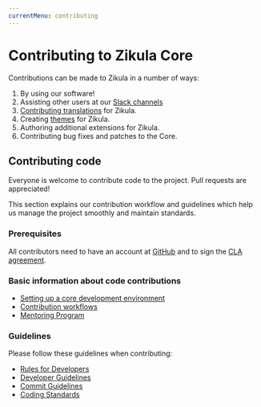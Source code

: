 ```yaml
---
currentMenu: contributing
---
```

# Contributing to Zikula Core

Contributions can be made to Zikula in a number of ways:

1. By using our software!
2. Assisting other users at our [Slack channels](https://zikula.slack.com/)
3. [Contributing translations](../../Translation/Contributing.md) for Zikula.
4. Creating [themes](../../LayoutDesign/Themes/README.md) for Zikula.
5. Authoring additional extensions for Zikula.
6. Contributing bug fixes and patches to the Core.

## Contributing code

Everyone is welcome to contribute code to the project. Pull requests are appreciated!

This section explains our contribution workflow and guidelines which help us manage the project smoothly and maintain standards.

### Prerequisites

All contributors need to have an account at [GitHub](https://github.com) and to sign the [CLA agreement](CLA.md).

### Basic information about code contributions

- [Setting up a core development environment](SetupDevEnv.md)
- [Contribution workflows](ContributionWorkflows.md)
- [Mentoring Program](MentoringProgram.md)

### Guidelines

Please follow these guidelines when contributing:

- [Rules for Developers](RulesForDevelopers.md)
- [Developer Guidelines](DeveloperGuidelines.md)
- [Commit Guidelines](CommitGuidelines.md)
- [Coding Standards](CodingStandards.md)
